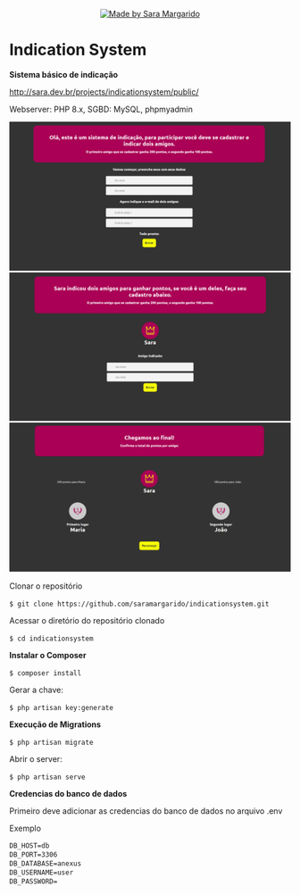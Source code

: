 <p align="center">

  <a href="https://www.linkedin.com/in/saramargarido/">
    <img alt="Made by Sara Margarido" src="https://img.shields.io/badge/Made%20by-Sara%20Margarido-%23cd505e">
  </a>

</p>

# Indication System
**Sistema básico de indicação**

http://sara.dev.br/projects/indicationsystem/public/

Webserver: PHP 8.x, SGBD: MySQL, phpmyadmin

![](images/001.png)
![](images/002.png)
![](images/003.png)

Clonar o repositório

`$ git clone https://github.com/saramargarido/indicationsystem.git`

Acessar o diretório do repositório clonado

`$ cd indicationsystem`

**Instalar o Composer**

`$ composer install`

Gerar a chave:

`$ php artisan key:generate`

**Execução de Migrations**

`$ php artisan migrate`

Abrir o server:

`$ php artisan serve`

**Credencias do banco de dados**

Primeiro deve adicionar as credencias do banco de dados no arquivo .env

Exemplo

```
DB_HOST=db
DB_PORT=3306
DB_DATABASE=anexus
DB_USERNAME=user
DB_PASSWORD=
```


